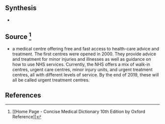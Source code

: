## Synthesis
- 
## Source [^1]
- a medical centre offering free and fast access to health-care advice and treatment. The first centres were opened in 2000. They provide advice and treatment for minor injuries and illnesses as well as guidance on how to use NHS services. Currently, the NHS offers a mix of walk-in centres, urgent care centres, minor injury units, and urgent treatment centres, all with different levels of service. By the end of 2019, these will all be called urgent treatment centres.
## References

[^1]: [[Home Page - Concise Medical Dictionary 10th Edition by Oxford Reference]]